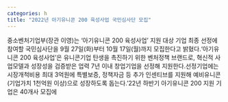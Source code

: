 ```yaml
---
categories: h
title: "2022년 아기유니콘 200 육성사업 국민심사단 모집"
---
```

중소벤처기업부(장관 이영)는 ‘아기유니콘 200 육성사업’ 지원 대상 기업 최종 선정에 참여할 국민심사단을 9월 27일(화)부터 10월 17일(월)까지 모집한다고 밝혔다.‘아기유니콘 200 육성사업’은 유니콘기업 탄생을 촉진하기 위한 벤처정책 브랜드로, 혁신적 사업모델과 성장성을 검증받은 업력 7년 이내 창업기업을 선정해 지원한다.선정기업에는 시장개척비용 최대 3억원에 특별보증, 정책자금 등 추가 인센티브를 지원해 예비유니콘(기업가치 1천억원 이상)으로 성장하도록 돕는다.’22년 하반기 아기유니콘 200 지원 기업은 40개사 모집에